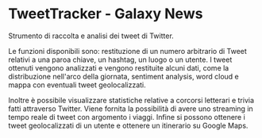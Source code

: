 # TweetTracker - Galaxy News
Strumento di raccolta e analisi dei tweet di Twitter.

Le funzioni disponibili sono: restituzione di un numero arbitrario di Tweet relativi a una paroa chiave, un hashtag, un luogo o un utente.
I tweet ottenuti vengono analizzati e vengono restituite alcuni dati, come la distribuzione nell'arco della giornata, sentiment analysis, word cloud e mappa con eventuali tweet geolocalizzati.

Inoltre è possibile visualizzare statistiche relative a corcorsi letterari e trivia fatti attraverso Twitter.
Viene fornita la possibilità di avere uno streaming in tempo reale di tweet con argomento i viaggi.
Infine si possono ottenere i tweet geolocalizzati di un utente e ottenere un itinerario su Google Maps.
